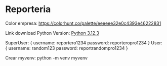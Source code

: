 # Reporteria

Color empresa: https://colorhunt.co/palette/eeeeee32e0c4393e46222831

Link download Python Version: [Python 3.12.3](https://www.python.org/downloads/release/python-3123/)

SuperUser:
{
    username: reportero1234
    password: reporteropro1234
}
User:
{
    username: random123
    password: reportrandompro1234
}

Crear myvenv: python -m venv myvenv